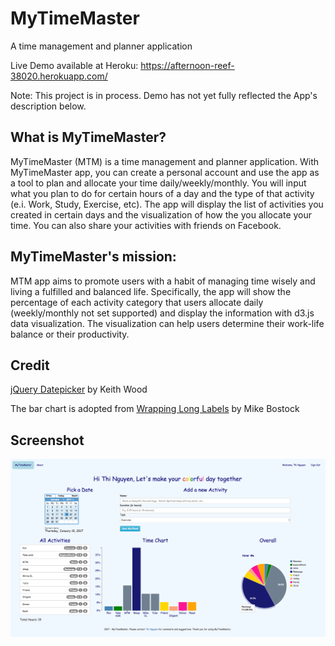 # MyTimeMaster
A time management and planner application

Live Demo available at Heroku: https://afternoon-reef-38020.herokuapp.com/

Note: This project is in process. Demo has not yet fully reflected the App's description below. 

## What is MyTimeMaster?
MyTimeMaster (MTM) is a time management and planner application.
With MyTimeMaster app, you can create a personal account and use the app as a tool to plan and allocate your time daily/weekly/monthly.
You will input what you plan to do for certain hours of a day and the type of that activity (e.i. Work, Study, Exercise, etc).
The app will display the list of activities you created in certain days and the visualization of how the you allocate your time.
You can also share your activities with friends on Facebook.
## MyTimeMaster's mission:
MTM app aims to promote users with a habit of managing time wisely and living a fulfilled and balanced life.
Specifically, the app will show the percentage of each activity category that users allocate daily
(weekly/monthly not set supported) and display the information with d3.js data visualization.
The visualization can help users determine their work-life balance or their productivity.

## Credit
[jQuery Datepicker](http://keith-wood.name/datepick.html) by Keith Wood

The bar chart is adopted from [Wrapping Long Labels](https://bl.ocks.org/mbostock/7555321) by Mike Bostock

## Screenshot
![Alt](public/screenshots/MTM-Jan19.png "MTM as of Jan 19, 2017")